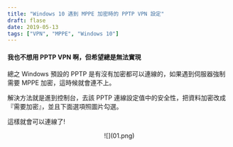 ```yaml
---
title: "Windows 10 遇到 MPPE 加密時的 PPTP VPN 設定"
draft: flase
date: 2019-05-13
tags: ["VPN", "MPPE", "Windows 10"]
---
```


#### 我也不想用 PPTP VPN 啊，但希望總是無法實現

總之 Windows 預設的 PPTP 是有沒有加密都可以連線的，如果遇到伺服器強制需要 MPPE 加密，這時候就會連不上。

解決方法就是進到控制台，去該 PPTP 連線設定值中的安全性，把資料加密改成『需要加密』，並且下面選項照圖片勾選。

這樣就會可以連線了!



<center>
![](01.png)
</center>




